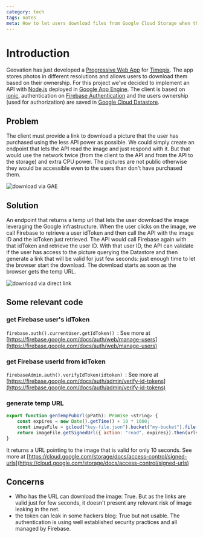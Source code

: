 ```yaml
---
category: tech
tags: notes
meta: How to let users download files from Google Cloud Storage when they are not publicly accessible.
---
```


# Introduction
Geovation has just developed a [Progressive Web App](https://developers.google.com/web/progressive-web-apps/) for [Timepix](https://www.timepix.uk). The app stores photos in different resolutions and allows users to download them based on their ownership. For this project we've decided to implement an API with [Node.js](https://nodejs.org) deployed in [Google App Engine](https://cloud.google.com/appengine/). The client is based on [ionic](https://ionicframework.com/), authentication on [Firebase Authentication](https://firebase.google.com/docs/auth/) and the users ownership  (used for authorization) are saved in [Google Cloud Datastore](https://cloud.google.com/datastore/).

## Problem
The client must provide a link to download a picture that the user has purchased using the less API power as possible. We could simply create an endpoint that lets the API read the image and just respond with it. But that would use the network twice (from the client to the API and from the API to the storage) and extra CPU power. The pictures are not public otherwise they would be accessible even to the users than don't have purchased them.

![download via GAE](/assets/download_via_GAE.png)

## Solution
An endpoint that returns a temp url that lets the user download the image leveraging the Google infrastructure. When the user clicks on the image, we call Firebase to retrieve a user idToken and then call the API with the image ID and the idToken just retrieved. The API would call Firebase again with that idToken and retrieve the user ID. With that user ID, the API can validate if the user has access to the picture querying the Datastore and then generate a link that will be valid for just few seconds: just enough time to let the browser start the download. The download starts as soon as the browser gets the temp URL.

![download via direct link](/assets/download_via_direct_link.png)

## Some relevant code
### get Firebase user's idToken
```firebase.auth().currentUser.getIdToken() ```: See more at [https://firebase.google.com/docs/auth/web/manage-users](https://firebase.google.com/docs/auth/web/manage-users)
### get Firebase userId from idToken
```firebaseAdmin.auth().verifyIdToken(idtoken) ```: See more at [https://firebase.google.com/docs/auth/admin/verify-id-tokens](https://firebase.google.com/docs/auth/admin/verify-id-tokens)
### generate temp URL
```javascript
export function genTempPubUrl(pPath): Promise <string> {
    const expires = new Date().getTime() + 10 * 1000;
    const imageFile = gcloud("key-file.json").bucket("my-bucket").file(pPath);
    return imageFile.getSignedUrl({ action: "read", expires}).then(urls => urls[0]);
}
```
It returns a URL pointing to the image that is valid for only 10 seconds. See more at [https://cloud.google.com/storage/docs/access-control/signed-urls](https://cloud.google.com/storage/docs/access-control/signed-urls)

## Concerns
* Who has the URL can download the image: True. But as the links are valid just for few seconds, it doesn't present any relevant risk of image leaking in the net.
* the token can leak in some hackers blog: True but not usable. The authentication is using well established security practices and all managed by Firebase.

